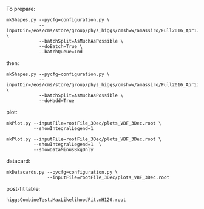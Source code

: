 To prepare:

    mkShapes.py --pycfg=configuration.py \
                --inputDir=/eos/cms/store/group/phys_higgs/cmshww/amassiro/Full2016_Apr17/Apr2017_summer16/lepSel__MCWeights__bSFLpTEffMulti__cleanTauMC__l2loose__hadd__l2tightOR__LepTrgFix__formulasMC__wwSel/ \
                --batchSplit=AsMuchAsPossible \
                --doBatch=True \
                --batchQueue=1nd

then:

    mkShapes.py --pycfg=configuration.py \
                --inputDir=/eos/cms/store/group/phys_higgs/cmshww/amassiro/Full2016_Apr17/Apr2017_summer16/lepSel__MCWeights__bSFLpTEffMulti__cleanTauMC__l2loose__hadd__l2tightOR__LepTrgFix__formulasMC__wwSel/ \
                --batchSplit=AsMuchAsPossible \
                --doHadd=True

plot:

    mkPlot.py --inputFile=rootFile_3Dec/plots_VBF_3Dec.root \
              --showIntegralLegend=1

    mkPlot.py --inputFile=rootFile_3Dec/plots_VBF_3Dec.root \
              --showIntegralLegend=1  \
              --showDataMinusBkgOnly

              
              
datacard:

    mkDatacards.py --pycfg=configuration.py \
                   --inputFile=rootFile_3Dec/plots_VBF_3Dec.root
    
    
post-fit table:

    higgsCombineTest.MaxLikelihoodFit.mH120.root

